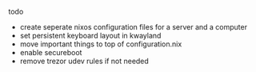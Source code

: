 todo
- create seperate nixos configuration files for a server and a computer
- set persistent keyboard layout in kwayland
- move important things to top of configuration.nix
- enable secureboot
- remove trezor udev rules if not needed
